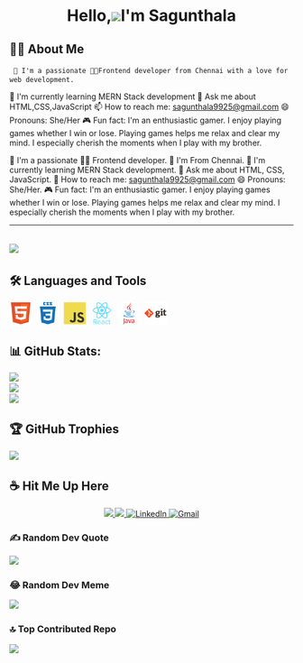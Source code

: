 <h1 align="center"> Hello,<img src="https://media.giphy.com/media/hvRJCLFzcasrR4ia7z/giphy.gif" width="30px"/>I'm Sagunthala</h1> 


## :woman_technologist: About Me 
     🚀 I'm a passionate 👩‍💻Frontend developer from Chennai with a love for web development. 
🌱 I'm currently learning MERN Stack development
💬 Ask me about HTML,CSS,JavaScript
📫 How to reach me: sagunthala9925@gmail.com
😄 Pronouns: She/Her
🎮 Fun fact: I'm an enthusiastic gamer. I enjoy playing games whether I win or lose. Playing games helps me relax and clear my mind. I especially cherish the moments when I play with my brother.

 🚀 I'm a passionate 👩‍💻 Frontend developer.
 🌆 I'm From Chennai.
 🌱 I'm currently learning MERN Stack development.
 💬 Ask me about HTML, CSS, JavaScript.
 📧 How to reach me: <a href="mailto:sagunthala9925@gmail.com">sagunthala9925@gmail.com</a>
 😄 Pronouns: She/Her.
 🎮 Fun fact: I'm an enthusiastic gamer. I enjoy playing games whether I win or lose. 
   Playing games helps me relax and clear my mind. I especially cherish the moments when I play with my brother.

    

---
[![](https://visitcount.itsvg.in/api?id=Sagunthala-A&icon=5&color=3)](https://visitcount.itsvg.in)
---

## :hammer_and_wrench: Languages and Tools 
<div>
  <img src="https://github.com/devicons/devicon/blob/master/icons/html5/html5-original.svg" title="HTML5" alt="HTML" width="40" height="40"/>&nbsp;
  <img src="https://github.com/devicons/devicon/blob/master/icons/css3/css3-plain-wordmark.svg"  title="CSS3" alt="CSS" width="40" height="40"/>&nbsp;
  <img src="https://github.com/devicons/devicon/blob/master/icons/javascript/javascript-original.svg" title="JavaScript" alt="JavaScript" width="40" height="40"/>&nbsp;
  <img src="https://github.com/devicons/devicon/blob/master/icons/react/react-original-wordmark.svg" title="React" alt="React" width="40" height="40"/>&nbsp;
  <img src="https://github.com/devicons/devicon/blob/master/icons/java/java-original-wordmark.svg" title="Java" alt="Java" width="40" height="40"/>&nbsp;
  <img src="https://github.com/devicons/devicon/blob/master/icons/git/git-original-wordmark.svg" title="Git" **alt="Git" width="40" height="40"/>
</div>  

## 📊 GitHub Stats:
![](https://github-readme-stats.vercel.app/api?username=Sagunthala-A&theme=nightowl&hide_border=true&include_all_commits=true&count_private=true)<br/>
![](https://github-readme-streak-stats.herokuapp.com/?user=Sagunthala-A&theme=nightowl&hide_border=true)<br/>
![](https://github-readme-stats.vercel.app/api/top-langs/?username=Sagunthala-A&theme=nightowl&hide_border=true&include_all_commits=true&count_private=true&layout=compact)

## 🏆 GitHub Trophies
![](https://github-profile-trophy.vercel.app/?username=Sagunthala-A&theme=algolia&no-frame=false&no-bg=false&margin-w=4)

## :coffee: Hit Me Up Here
<p align="center">
	<a href="https://github.com/Sagunthala-A" alt="Github" title="github">
       <img src="https://img.shields.io/badge/For_More_Useful_Repos-15k?style=for-the-badge&color=2088FF&logo=github&logoColor=fff"/>
    </a>
    <a href="https://github.com/Sagunthala-A?tab=repositories" alt="Github Stars" title="Star Mark Repo">
        <img src="https://img.shields.io/badge/Shower_stars_if_you_like_my_repos-15k?style=for-the-badge&color=ffd000&logo=apachespark&logoColor=black"/>
    </a>
    <a href="">
        <img src="https://img.shields.io/badge/For_Professional_Updates-15k?style=for-the-badge&color=0a66c2&logo=linkedin" alt="LinkedIn"/>
    </a>
    <a href="mailto:sagunthala9925@gmail.com">
        <img src="https://img.shields.io/badge/Email-Me-ff0000?style=for-the-badge&logo=gmail&logoColor=white)](mailto:your.email@gmail.com" alt="Gmail"/>
    </a>
</p>

### ✍️ Random Dev Quote
![](https://quotes-github-readme.vercel.app/api?type=horizontal&theme=radical)

### 😂 Random Dev Meme
<img src='https://randommeme-five.vercel.app/' style="height: 400px;"/>

### 🔝 Top Contributed Repo
![](https://github-contributor-stats.vercel.app/api?username=Sagunthala-A&limit=5&theme=algolia&combine_all_yearly_contributions=true)




<!-- Proudly created with GPRM ( https://gprm.itsvg.in ) -->
